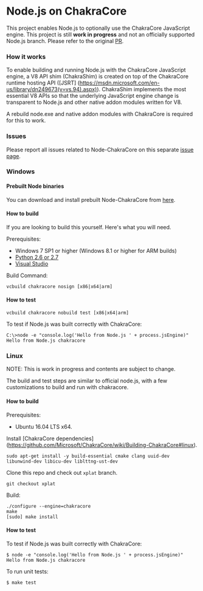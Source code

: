 Node.js on ChakraCore
===
This project enables Node.js to optionally use the ChakraCore JavaScript engine. This project is still **work in progress** and not an officially supported Node.js branch. Please refer to the original [PR](https://github.com/nodejs/node/pull/4765).

### How it works

To enable building and running Node.js with the ChakraCore JavaScript engine, a V8 API shim (ChakraShim) is created on top of the ChakraCore runtime hosting API ([JSRT]
(https://msdn.microsoft.com/en-us/library/dn249673(v=vs.94).aspx)). ChakraShim implements the most essential V8 APIs so that the underlying JavaScript engine change is transparent to Node.js and other native addon modules written for V8.

A rebuild node.exe and native addon modules with ChakraCore is required for this to work.

### Issues
Please report all issues related to Node-ChakraCore on this separate [issue page](https://github.com/nodejs/node-chakracore/issues).

### Windows

#### Prebuilt Node binaries
You can download and install prebuilt Node-ChakraCore from [here](https://github.com/nodejs/node-chakracore/releases).

#### How to build
If you are looking to build this yourself. Here's what you will need.

Prerequisites:
* Windows 7 SP1 or higher (Windows 8.1 or higher for ARM builds)
* [Python 2.6 or 2.7](https://www.python.org)
* [Visual
Studio](https://www.visualstudio.com/en-us/downloads/download-visual-studio-vs.aspx)

Build Command:
```batch
vcbuild chakracore nosign [x86|x64|arm]
```

#### How to test

```batch
vcbuild chakracore nobuild test [x86|x64|arm]
```

To test if Node.js was built correctly with ChakraCore:

```batch
C:\>node -e "console.log('Hello from Node.js ' + process.jsEngine)"
Hello from Node.js chakracore
```

### Linux

NOTE: This is work in progress and contents are subject to change.

The build and test steps are similar to official node.js, with a few
customizations to build and run with chakracore.

#### How to build

Prerequisites:
* Ubuntu 16.04 LTS x64.

Install [ChakraCore dependencies]
(https://github.com/Microsoft/ChakraCore/wiki/Building-ChakraCore#linux).

```
sudo apt-get install -y build-essential cmake clang uuid-dev libunwind-dev libicu-dev liblttng-ust-dev
```

Clone this repo and check out `xplat` branch.

```
git checkout xplat
```

Build:

```
./configure --engine=chakracore
make
[sudo] make install
```

#### How to test

To test if Node.js was built correctly with ChakraCore:

```
$ node -e "console.log('Hello from Node.js ' + process.jsEngine)"
Hello from Node.js chakracore
```

To run unit tests:

```
$ make test
```
